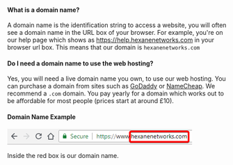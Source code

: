 #### What is a domain name?

A domain name is the identification string to access a website, you will often see a domain name in the URL box of your browser. For example, you're on our help page which shows as https://help.hexanenetworks.com in your browser url box. This means that our domain is `hexanenetworks.com`

#### Do I need a domain name to use the web hosting?
Yes, you will need a live domain name you own, to use our web hosting. You can purchase a domain from sites such as [GoDaddy](https://uk.godaddy.com) or [NameCheap](https://www.namecheap.com). We recommend a `.com` domain. You pay yearly for a domain which works out to be affordable for most people (prices start at around £10).

#### Domain Name Example
![Domain Name Example](https://github.com/HexaneNetworks/help-assets/blob/master/assets/png/domain-names.png?raw=true)

Inside the red box is our domain name. 
